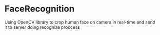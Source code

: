 # FaceRecognition
Using OpenCV library to crop human face on camera in real-time and send it to server doing recognize proccess 
